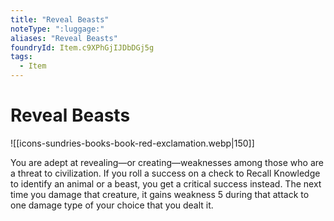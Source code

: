 ```yaml
---
title: "Reveal Beasts"
noteType: ":luggage:"
aliases: "Reveal Beasts"
foundryId: Item.c9XPhGjIJDbDGj5g
tags:
  - Item
---
```


# Reveal Beasts
![[icons-sundries-books-book-red-exclamation.webp|150]]

You are adept at revealing—or creating—weaknesses among those who are a threat to civilization. If you roll a success on a check to Recall Knowledge to identify an animal or a beast, you get a critical success instead. The next time you damage that creature, it gains weakness 5 during that attack to one damage type of your choice that you dealt it.

